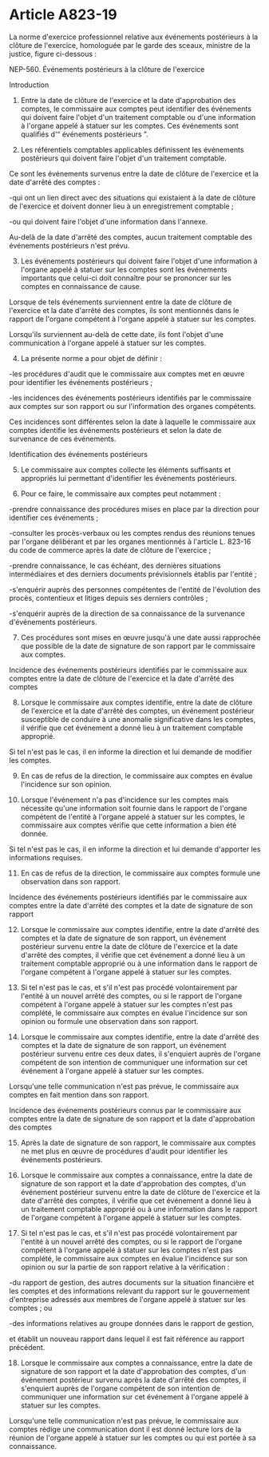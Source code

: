# Article A823-19

La norme d'exercice professionnel relative aux événements postérieurs à la clôture de l'exercice, homologuée par le garde des sceaux, ministre de la justice, figure ci-dessous :

NEP-560. Événements postérieurs à la clôture de l'exercice

Introduction

1. Entre la date de clôture de l'exercice et la date d'approbation des comptes, le commissaire aux comptes peut identifier des événements qui doivent faire l'objet d'un traitement comptable ou d'une information à l'organe appelé à statuer sur les comptes. Ces événements sont qualifiés d'“ événements postérieurs ”.

1. Les référentiels comptables applicables définissent les événements postérieurs qui doivent faire l'objet d'un traitement comptable.

Ce sont les événements survenus entre la date de clôture de l'exercice et la date d'arrêté des comptes :

-qui ont un lien direct avec des situations qui existaient à la date de clôture de l'exercice et doivent donner lieu à un enregistrement comptable ;

-ou qui doivent faire l'objet d'une information dans l'annexe.

Au-delà de la date d'arrêté des comptes, aucun traitement comptable des événements postérieurs n'est prévu.

3. Les événements postérieurs qui doivent faire l'objet d'une information à l'organe appelé à statuer sur les comptes sont les événements importants que celui-ci doit connaître pour se prononcer sur les comptes en connaissance de cause.

Lorsque de tels événements surviennent entre la date de clôture de l'exercice et la date d'arrêté des comptes, ils sont mentionnés dans le rapport de l'organe compétent à l'organe appelé à statuer sur les comptes.

Lorsqu'ils surviennent au-delà de cette date, ils font l'objet d'une communication à l'organe appelé à statuer sur les comptes.

4. La présente norme a pour objet de définir :

-les procédures d'audit que le commissaire aux comptes met en œuvre pour identifier les événements postérieurs ;

-les incidences des événements postérieurs identifiés par le commissaire aux comptes sur son rapport ou sur l'information des organes compétents.

Ces incidences sont différentes selon la date à laquelle le commissaire aux comptes identifie les événements postérieurs et selon la date de survenance de ces événements.

Identification des événements postérieurs

5. Le commissaire aux comptes collecte les éléments suffisants et appropriés lui permettant d'identifier les événements postérieurs.

1. Pour ce faire, le commissaire aux comptes peut notamment :

-prendre connaissance des procédures mises en place par la direction pour identifier ces événements ;

-consulter les procès-verbaux ou les comptes rendus des réunions tenues par l'organe délibérant et par les organes mentionnés à l'article L. 823-16 du code de commerce après la date de clôture de l'exercice ;

-prendre connaissance, le cas échéant, des dernières situations intermédiaires et des derniers documents prévisionnels établis par l'entité ;

-s'enquérir auprès des personnes compétentes de l'entité de l'évolution des procès, contentieux et litiges depuis ses derniers contrôles ;

-s'enquérir auprès de la direction de sa connaissance de la survenance d'événements postérieurs.

7. Ces procédures sont mises en œuvre jusqu'à une date aussi rapprochée que possible de la date de signature de son rapport par le commissaire aux comptes.

Incidence des événements postérieurs identifiés par le commissaire aux comptes entre la date de clôture de l'exercice et la date d'arrêté des comptes

8. Lorsque le commissaire aux comptes identifie, entre la date de clôture de l'exercice et la date d'arrêté des comptes, un événement postérieur susceptible de conduire à une anomalie significative dans les comptes, il vérifie que cet événement a donné lieu à un traitement comptable approprié.

Si tel n'est pas le cas, il en informe la direction et lui demande de modifier les comptes.

9. En cas de refus de la direction, le commissaire aux comptes en évalue l'incidence sur son opinion.

1. Lorsque l'événement n'a pas d'incidence sur les comptes mais nécessite qu'une information soit fournie dans le rapport de l'organe compétent de l'entité à l'organe appelé à statuer sur les comptes, le commissaire aux comptes vérifie que cette information a bien été donnée.

Si tel n'est pas le cas, il en informe la direction et lui demande d'apporter les informations requises.

11. En cas de refus de la direction, le commissaire aux comptes formule une observation dans son rapport.

Incidence des événements postérieurs identifiés par le commissaire aux comptes entre la date d'arrêté des comptes et la date de signature de son rapport

12. Lorsque le commissaire aux comptes identifie, entre la date d'arrêté des comptes et la date de signature de son rapport, un événement postérieur survenu entre la date de clôture de l'exercice et la date d'arrêté des comptes, il vérifie que cet événement a donné lieu à un traitement comptable approprié ou à une information dans le rapport de l'organe compétent à l'organe appelé à statuer sur les comptes.

01. Si tel n'est pas le cas, et s'il n'est pas procédé volontairement par l'entité à un nouvel arrêté des comptes, ou si le rapport de l'organe compétent à l'organe appelé à statuer sur les comptes n'est pas complété, le commissaire aux comptes en évalue l'incidence sur son opinion ou formule une observation dans son rapport.

01. Lorsque le commissaire aux comptes identifie, entre la date d'arrêté des comptes et la date de signature de son rapport, un événement postérieur survenu entre ces deux dates, il s'enquiert auprès de l'organe compétent de son intention de communiquer une information sur cet événement à l'organe appelé à statuer sur les comptes.

Lorsqu'une telle communication n'est pas prévue, le commissaire aux comptes en fait mention dans son rapport.

Incidence des événements postérieurs connus par le commissaire aux comptes entre la date de signature de son rapport et la date d'approbation des comptes

15. Après la date de signature de son rapport, le commissaire aux comptes ne met plus en œuvre de procédures d'audit pour identifier les événements postérieurs.

01. Lorsque le commissaire aux comptes a connaissance, entre la date de signature de son rapport et la date d'approbation des comptes, d'un événement postérieur survenu entre la date de clôture de l'exercice et la date d'arrêté des comptes, il vérifie que cet événement a donné lieu à un traitement comptable approprié ou à une information dans le rapport de l'organe compétent à l'organe appelé à statuer sur les comptes.

01. Si tel n'est pas le cas, et s'il n'est pas procédé volontairement par l'entité à un nouvel arrêté des comptes, ou si le rapport de l'organe compétent à l'organe appelé à statuer sur les comptes n'est pas complété, le commissaire aux comptes en évalue l'incidence sur son opinion ou sur la partie de son rapport relative à la vérification :

-du rapport de gestion, des autres documents sur la situation financière et les comptes et des informations relevant du rapport sur le gouvernement d'entreprise adressés aux membres de l'organe appelé à statuer sur les comptes ; ou

-des informations relatives au groupe données dans le rapport de gestion,

et établit un nouveau rapport dans lequel il est fait référence au rapport précédent.

18. Lorsque le commissaire aux comptes a connaissance, entre la date de signature de son rapport et la date d'approbation des comptes, d'un événement postérieur survenu après la date d'arrêté des comptes, il s'enquiert auprès de l'organe compétent de son intention de communiquer une information sur cet événement à l'organe appelé à statuer sur les comptes.

Lorsqu'une telle communication n'est pas prévue, le commissaire aux comptes rédige une communication dont il est donné lecture lors de la réunion de l'organe appelé à statuer sur les comptes ou qui est portée à sa connaissance.
